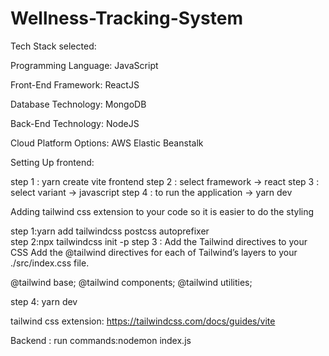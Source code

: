 # Wellness-Tracking-System
Tech Stack selected:

Programming Language: JavaScript

Front-End Framework: ReactJS

Database Technology: MongoDB

Back-End Technology: NodeJS

Cloud Platform Options: AWS Elastic Beanstalk

Setting Up frontend:

step 1 : yarn create vite frontend
step 2 : select framework -> react
step 3 : select variant -> javascript
step 4 : to run the application -> yarn dev

Adding tailwind css extension to your code so it is easier to do the styling 

step 1:yarn add tailwindcss postcss autoprefixer         
step 2:npx tailwindcss init -p
step 3 : Add the Tailwind directives to your CSS
Add the @tailwind directives for each of Tailwind’s layers to your ./src/index.css file.

@tailwind base;
@tailwind components;
@tailwind utilities;

step 4: yarn dev

tailwind css extension: https://tailwindcss.com/docs/guides/vite


Backend :
run commands:nodemon index.js

